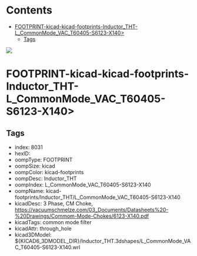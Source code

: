 



Contents
========

* [FOOTPRINT-kicad-kicad-footprints-Inductor_THT-L_CommonMode_VAC_T60405-S6123-X140>](#footprint-kicad-kicad-footprints-inductor_tht-l_commonmode_vac_t60405-s6123-x140)
	* [Tags](#tags)
  
![][im]
# FOOTPRINT-kicad-kicad-footprints-Inductor_THT-L_CommonMode_VAC_T60405-S6123-X140>

## Tags

- index: 8031
- hexID: 
- oompType: FOOTPRINT
- oompSize: kicad
- oompColor: kicad-footprints
- oompDesc: Inductor_THT
- oompIndex: L_CommonMode_VAC_T60405-S6123-X140
- oompName: kicad-footprints/Inductor_THT/L_CommonMode_VAC_T60405-S6123-X140
- kicadDesc: 3 Phase, CM Choke, https://vacuumschmelze.com/03_Documents/Datasheets%20-%20Drawings/Commom-Mode-Chokes/6123-X140.pdf
- kicadTags: common mode filter
- kicadAttr: through_hole
- kicad3DModel: ${KICAD6_3DMODEL_DIR}/Inductor_THT.3dshapes/L_CommonMode_VAC_T60405-S6123-X140.wrl



[im]: image.png
